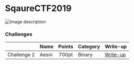 # SqaureCTF2019

![Image description](link-to-image)

### Challenges
| | Name | Points | Category | Write-up |
| :--- | :--- | :---: | :--- | :--- |
| Challenge 2 | Aesni | 700pt | Binary | [Write-up](https://medium.com/@daniel.min.pentest/ctf-squarectf2019-write-up-aesni-challenge-2-f7b5b73f627c) |
